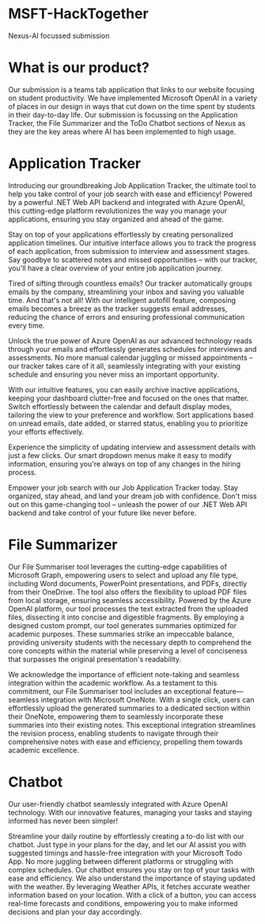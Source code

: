# MSFT-HackTogether
Nexus-AI focussed submission

# What is our product?
Our submission is a teams tab application that links to our website focusing on student productivity.
We have implemented Microsoft OpenAI in a variety of places in our design in ways that cut down on the time spent by students in their day-to-day life.
Our submission is focussing on the Application Tracker, the File Summarizer and the ToDo Chatbot sections of Nexus as they are the key areas where AI has been implemented to high usage.

# Application Tracker
Introducing our groundbreaking Job Application Tracker, the ultimate tool to help you take control of your job search with ease and efficiency! Powered by a powerful .NET Web API backend and integrated with Azure OpenAI, this cutting-edge platform revolutionizes the way you manage your applications, ensuring you stay organized and ahead of the game.

Stay on top of your applications effortlessly by creating personalized application timelines. Our intuitive interface allows you to track the progress of each application, from submission to interview and assessment stages. Say goodbye to scattered notes and missed opportunities – with our tracker, you'll have a clear overview of your entire job application journey.

Tired of sifting through countless emails? Our tracker automatically groups emails by the company, streamlining your inbox and saving you valuable time. And that's not all! With our intelligent autofill feature, composing emails becomes a breeze as the tracker suggests email addresses, reducing the chance of errors and ensuring professional communication every time.

Unlock the true power of Azure OpenAI as our advanced technology reads through your emails and effortlessly generates schedules for interviews and assessments. No more manual calendar juggling or missed appointments – our tracker takes care of it all, seamlessly integrating with your existing schedule and ensuring you never miss an important opportunity.

With our intuitive features, you can easily archive inactive applications, keeping your dashboard clutter-free and focused on the ones that matter. Switch effortlessly between the calendar and default display modes, tailoring the view to your preference and workflow. Sort applications based on unread emails, date added, or starred status, enabling you to prioritize your efforts effectively.

Experience the simplicity of updating interview and assessment details with just a few clicks. Our smart dropdown menus make it easy to modify information, ensuring you're always on top of any changes in the hiring process.

Empower your job search with our Job Application Tracker today. Stay organized, stay ahead, and land your dream job with confidence. Don't miss out on this game-changing tool – unleash the power of our .NET Web API backend and take control of your future like never before.


# File Summarizer
Our File Summariser tool leverages the cutting-edge capabilities of Microsoft Graph, empowering users to select and upload any file type, including Word documents, PowerPoint presentations, and PDFs, directly from their OneDrive. The tool also offers the flexibility to upload PDF files from local storage, ensuring seamless accessibility. Powered by the Azure OpenAI platform, our tool processes the text extracted from the uploaded files, dissecting it into concise and digestible fragments. By employing a designed custom prompt, our tool generates summaries optimized for academic purposes. These summaries strike an impeccable balance, providing university students with the necessary depth to comprehend the core concepts within the material while preserving a level of conciseness that surpasses the original presentation's readability.

We acknowledge the importance of efficient note-taking and seamless integration within the academic workflow. As a testament to this commitment, our File Summariser tool includes an exceptional feature—seamless integration with Microsoft OneNote. With a single click, users can effortlessly upload the generated summaries to a dedicated section within their OneNote, empowering them to seamlessly incorporate these summaries into their existing notes. This exceptional integration streamlines the revision process, enabling students to navigate through their comprehensive notes with ease and efficiency, propelling them towards academic excellence.


# Chatbot
Our user-friendly chatbot seamlessly integrated with Azure OpenAI technology. With our innovative features, managing your tasks and staying informed has never been simpler! 

Streamline your daily routine by effortlessly creating a to-do list with our chatbot. Just type in your plans for the day, and let our AI assist you with suggested timings and hassle-free integration with your Microsoft Todo App. No more juggling between different platforms or struggling with complex schedules. Our chatbot ensures you stay on top of your tasks with ease and efficiency. We also understand the importance of staying updated with the weather. By leveraging Weather APIs, it fetches accurate weather information based on your location. With a click of a button, you can access real-time forecasts and conditions, empowering you to make informed decisions and plan your day accordingly.
